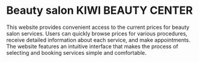 # Beauty salon KIWI BEAUTY CENTER
This website provides convenient access to the current prices for beauty salon services. Users can quickly browse prices for various procedures, receive detailed information about each service, and make appointments. The website features an intuitive interface that makes the process of selecting and booking services simple and comfortable.

